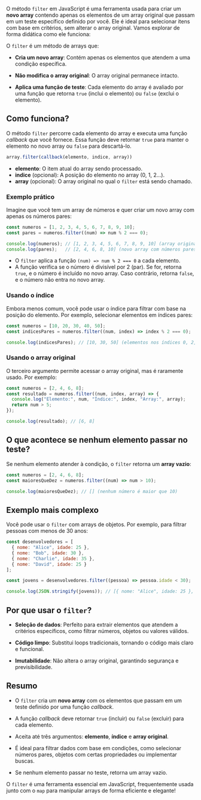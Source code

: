 O método `filter` em JavaScript é uma ferramenta usada para criar um **novo array** contendo apenas os elementos de um array original que passam em um teste específico definido por você. Ele é ideal para selecionar itens com base em critérios, sem alterar o array original. Vamos explorar de forma didática como ele funciona:

O `filter` é um método de arrays que:
- **Cria um novo array**: Contém apenas os elementos que atendem a uma condição específica.
  
- **Não modifica o array original**: O array original permanece intacto.
  
- **Aplica uma função de teste**: Cada elemento do array é avaliado por uma função que retorna `true` (inclui o elemento) ou `false` (exclui o elemento).

## Como funciona?

O método `filter` percorre cada elemento do array e executa uma função *callback* que você fornece. Essa função deve retornar `true` para manter o elemento no novo array ou `false` para descartá-lo.

```javascript
array.filter(callback(elemento, indice, array))
```

- **elemento**: O item atual do array sendo processado.
- **indice** (opcional): A posição do elemento no array (0, 1, 2...).
- **array** (opcional): O array original no qual o `filter` está sendo chamado.

### Exemplo prático

Imagine que você tem um array de números e quer criar um novo array com apenas os números pares:

```javascript
const numeros = [1, 2, 3, 4, 5, 6, 7, 8, 9, 10];
const pares = numeros.filter((num) => num % 2 === 0);

console.log(numeros); // [1, 2, 3, 4, 5, 6, 7, 8, 9, 10] (array original não muda)
console.log(pares);   // [2, 4, 6, 8, 10] (novo array com números pares)
```

- O `filter` aplica a função `(num) => num % 2 === 0` a cada elemento.
- A função verifica se o número é divisível por 2 (par). Se for, retorna `true`, e o número é incluído no novo array. Caso contrário, retorna `false`, e o número não entra no novo array.

### Usando o índice

Embora menos comum, você pode usar o índice para filtrar com base na posição do elemento. Por exemplo, selecionar elementos em índices pares:

```javascript
const numeros = [10, 20, 30, 40, 50];
const indicesPares = numeros.filter((num, index) => index % 2 === 0);

console.log(indicesPares); // [10, 30, 50] (elementos nos índices 0, 2, 4)
```

### Usando o array original

O terceiro argumento permite acessar o array original, mas é raramente usado. Por exemplo:

```javascript
const numeros = [2, 4, 6, 8];
const resultado = numeros.filter((num, index, array) => {
  console.log("Elemento:", num, "Índice:", index, "Array:", array);
  return num > 5;
});

console.log(resultado); // [6, 8]
```

## O que acontece se nenhum elemento passar no teste?

Se nenhum elemento atender à condição, o `filter` retorna um **array vazio**:

```javascript
const numeros = [2, 4, 6, 8];
const maioresQueDez = numeros.filter((num) => num > 10);

console.log(maioresQueDez); // [] (nenhum número é maior que 10)
```

## Exemplo mais complexo

Você pode usar o `filter` com arrays de objetos. Por exemplo, para filtrar pessoas com menos de 30 anos:

```javascript
const desenvolvedores = [
  { nome: "Alice", idade: 25 },
  { nome: "Bob", idade: 30 },
  { nome: "Charlie", idade: 35 },
  { nome: "David", idade: 25 }
];

const jovens = desenvolvedores.filter((pessoa) => pessoa.idade < 30);

console.log(JSON.stringify(jovens)); // [{ nome: "Alice", idade: 25 }, { nome: "David", idade: 25 }]
```

## Por que usar o `filter`?

- **Seleção de dados**: Perfeito para extrair elementos que atendem a critérios específicos, como filtrar números, objetos ou valores válidos.
  
- **Código limpo**: Substitui loops tradicionais, tornando o código mais claro e funcional.
  
- **Imutabilidade**: Não altera o array original, garantindo segurança e previsibilidade.

## Resumo

- O `filter` cria um **novo array** com os elementos que passam em um teste definido por uma função *callback*.
  
- A função *callback* deve retornar `true` (incluir) ou `false` (excluir) para cada elemento.
  
- Aceita até três argumentos: **elemento**, **índice** e **array original**.
  
- É ideal para filtrar dados com base em condições, como selecionar números pares, objetos com certas propriedades ou implementar buscas.
  
- Se nenhum elemento passar no teste, retorna um array vazio.

O `filter` é uma ferramenta essencial em JavaScript, frequentemente usada junto com o `map` para manipular arrays de forma eficiente e elegante!